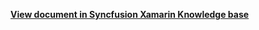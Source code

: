 **[View document in Syncfusion Xamarin Knowledge base](https://www.syncfusion.com/kb/12142/how-to-conditionally-hide-the-checkbox-in-xamarin-forms-treeview-sftreeview)**
